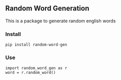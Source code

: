 ## Random Word Generation
This is a package to generate random english words

### Install
`pip install random-word-gen`

### Use
```
import random_word_gen as r
word = r.random_word()
```